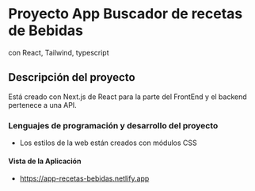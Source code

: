 # Proyecto App Buscador de recetas de Bebidas
con React, Tailwind, typescript

## Descripción del proyecto
Está creado con Next.js de React para la parte del FrontEnd y el backend pertenece a una API.

### Lenguajes de programación y desarrollo del proyecto
* Los estilos de la web están creados con módulos CSS

#### Vista de la Aplicación
* https://app-recetas-bebidas.netlify.app
